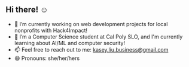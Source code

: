 ## Hi there! ☺️

- 🔭 I’m currently working on web development projects for local nonprofits with Hack4Impact!
- 🌱 I’m a Computer Science student at Cal Poly SLO, and I'm currently learning about AI/ML and computer security!
- 📫 Feel free to reach out to me: kasey.liu.business@gmail.com
- 😄 Pronouns: she/her/hers

<!--
**kaseyliu/kaseyliu** is a ✨ _special_ ✨ repository because its `README.md` (this file) appears on your GitHub profile.

- 🔭 I’m currently working on ...
- 🌱 I’m currently learning ...
- 👯 I’m looking to collaborate on ...
- 🤔 I’m looking for help with ...
- 💬 Ask me about ...
- 📫 How to reach me: ...
- 😄 Pronouns: ...
- ⚡ Fun fact: ...
-->

